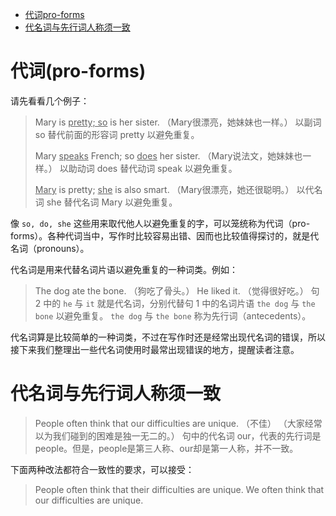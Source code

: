 <!-- TOC -->

- [代词pro-forms](#%E4%BB%A3%E8%AF%8Dpro-forms)
- [代名词与先行词人称须一致](#%E4%BB%A3%E5%90%8D%E8%AF%8D%E4%B8%8E%E5%85%88%E8%A1%8C%E8%AF%8D%E4%BA%BA%E7%A7%B0%E9%A1%BB%E4%B8%80%E8%87%B4)

<!-- /TOC -->
# 代词(pro-forms)
请先看看几个例子：
> Mary is <u>pretty; so</u> is her sister. （Mary很漂亮，她妹妹也一样。）
> 以副词 so 替代前面的形容词 pretty 以避免重复。
>
> Mary <u>speaks</u> French; so <u>does</u> her sister. （Mary说法文，她妹妹也一样。）
> 以助动词 does 替​​代动词 speak 以避免重复。
>
> <u>Mary</u> is pretty; <u>she</u> is also smart. （Mary很漂亮，她还很聪明。）
> 以代名词 she 替代名词 Mary 以避免重复。

像 `so, do, she` 这些用来取代他人以避免重复的字，可以笼统称为代词（pro-forms）。各种代词当中，写作时比较容易出错、因而也比较值得探讨的，就是代名词（pronouns）。

代名词是用来代替名词片语以避免重复的一种词类。例如：
> The dog ate the bone. （狗吃了骨头。）
> He liked it. （觉得很好吃。）
句 2 中的 `he` 与 `it` 就是代名词，分别代替句 1 中的名词片语 `the dog` 与 `the bone` 以避免重复。 `the dog` 与 `the bone` 称为先行词（antecedents）。

代名词算是比较简单的一种词类，不过在写作时还是经常出现代名词的错误，所以接下来我们整理出一些代名词使用时最常出现错误的地方，提醒读者注意。

# 代名词与先行词人称须一致
> People often think that our difficulties are unique. （不佳） （大家经常以为我们碰到的困难是独一无二的。）
句中的代名词 our，代表的先行词是 people。但是，people是第三人称、our却是第一人称，并不一致。

下面两种改法都符合一致性的要求，可以接受：
> People often think that their difficulties are unique. 
> We often think that our difficulties are unique.